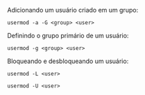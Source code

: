 Adicionando um usuário criado em um grupo:

	usermod -a -G <group> <user>

Definindo o grupo primário de um usuário:

	usermod -g <group> <user>

Bloqueando e desbloqueando um usuário:

	usermod -L <user>
		
	usermod -U <user>
